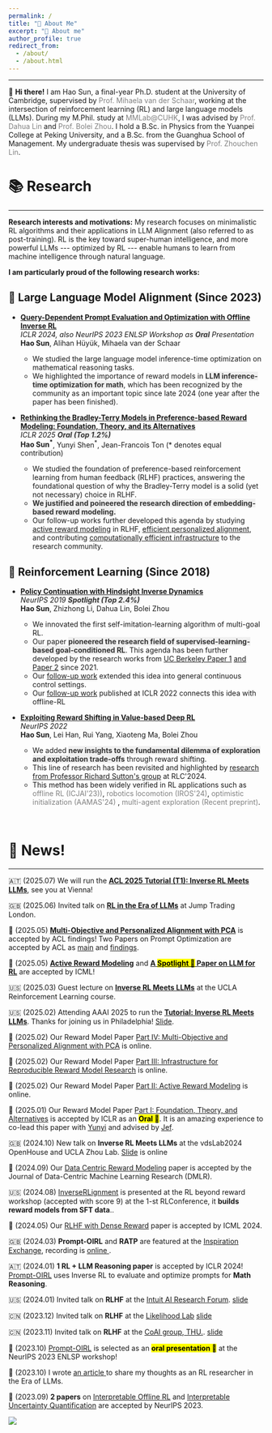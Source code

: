 ```yaml
---
permalink: /
title: "🙋 About Me"
excerpt: "🙋 About me"
author_profile: true
redirect_from:
  - /about/
  - /about.html
---
```


---

🚀 **Hi there!** I am Hao Sun, a final-year Ph.D. student at the University of Cambridge, supervised by <a href="https://www.vanderschaar-lab.com/prof-mihaela-van-der-schaar/" style="color: gray; text-decoration: none;">Prof. Mihaela van der Schaar</a>, working at the intersection of reinforcement learning (RL) and large language models (LLMs). During my M.Phil. study at <a href="https://mmlab.ie.cuhk.edu.hk/" style="color: gray; text-decoration: none;">MMLab@CUHK</a>, I was advised by <a href="http://dahua.site/" style="color: gray; text-decoration: none;">Prof. Dahua Lin</a> and <a href="https://boleizhou.github.io/" style="color: gray; text-decoration: none;">Prof. Bolei Zhou</a>. I hold a B.Sc. in Physics from the Yuanpei College at Peking University, and a B.Sc. from the Guanghua School of Management. My undergraduate thesis was supervised by <a href="https://zhouchenlin.github.io/" style="color: gray; text-decoration: none;">Prof. Zhouchen Lin</a>.


📚 Research
====
---
**Research interests and motivations:** My research focuses on minimalistic RL algorithms and their applications in LLM Alignment (also referred to as post-training). RL is the key toward super-human intelligence, and more powerful LLMs --- optimized by RL --- enable humans to learn from machine intelligence through natural language. 

**I am particularly proud of the following research works:** <br>

## 🧠 Large Language Model Alignment (Since 2023)
- **[Query-Dependent Prompt Evaluation and Optimization with Offline Inverse RL](https://arxiv.org/pdf/2309.06553)**  
  *ICLR 2024, also NeurIPS 2023 ENLSP Workshop as **<span style="background-color: #f0f0f0; color: #333;">Oral</span>** Presentation*  
  **Hao Sun**, Alihan Hüyük, Mihaela van der Schaar  
    - We studied the large language model inference-time optimization on mathematical reasoning tasks.
    - We highlighted the importance of reward models in **<span style="background-color: #f0f0f0; color: #333;">LLM inference-time optimization for math</span>**, which has been recognized by the community as an important topic since late 2024 (one year after the paper has been finished).

- **[Rethinking the Bradley-Terry Models in Preference-based Reward Modeling: Foundation, Theory, and its Alternatives](https://arxiv.org/pdf/2411.04991)**  
  *ICLR 2025 **<span style="background-color: #f0f0f0; color: #333;">Oral (Top 1.2%)</span>***  
  **Hao Sun<sup>*</sup>**, Yunyi Shen<sup>*</sup>, Jean-Francois Ton (\*  denotes equal contribution)  
    - We studied the foundation of preference-based reinforcement learning from human feedback (RLHF) practices, answering the foundational question of why the Bradley-Terry model is a solid (yet not necessary) choice in RLHF.
    - **<span style="background-color: #f0f0f0; color: #333;">We justified and poineered the research direction of embedding-based reward modeling.</span>**
    - Our follow-up works further developed this agenda by studying [active reward modeling](https://arxiv.org/pdf/2502.04354) in RLHF, [efficient personalized alignment](https://arxiv.org/abs/2502.13131), and contributing [computationally efficient infrastructure](https://arxiv.org/pdf/2502.04357) to the research community.

## 🤖 Reinforcement Learning (Since 2018)
- **[Policy Continuation with Hindsight Inverse Dynamics](https://proceedings.neurips.cc/paper_files/paper/2019/file/3891b14b5d8cce2fdd8dcdb4ded28f6d-Paper.pdf)**  
  *NeurIPS 2019 **<span style="background-color: #f0f0f0; color: #333;">Spotlight (Top 2.4%)</span>***  
  **Hao Sun**, Zhizhong Li, Dahua Lin, Bolei Zhou  
    - We innovated the first self-imitation-learning algorithm of multi-goal RL.
    - Our paper **<span style="background-color: #f0f0f0; color: #333;">pioneered the research field of supervised-learning-based goal-conditioned RL</span>**. This agenda has been further developed by the research works from [UC Berkeley Paper 1](https://openreview.net/forum?id=ByxoqJrtvr) [and Paper 2](https://arxiv.org/pdf/2011.08909) since 2021.
    - Our [follow-up work](https://openreview.net/pdf?id=R9jakCHb_1C) extended this idea into general continuous control settings.
    - Our [follow-up work](https://arxiv.org/pdf/2202.04478) published at ICLR 2022 connects this idea with offline-RL

- **[Exploiting Reward Shifting in Value-based Deep RL](https://openreview.net/pdf?id=iCxRsZcVVAH)**  
  *NeurIPS 2022*  
  **Hao Sun**, Lei Han, Rui Yang, Xiaoteng Ma, Bolei Zhou  
    - We added **<span style="background-color: #f0f0f0; color: #333;">new insights to the fundamental dilemma of exploration and exploitation trade-offs</span>** through reward shifting.
    - This line of research has been revisited and highlighted by [research from Professor Richard Sutton's group](https://arxiv.org/pdf/2405.09999) at RLC'2024.
    - This method has been widely verified in RL applications such as <a href="https://www.ijcai.org/proceedings/2023/0514.pdf" style="color: gray; text-decoration: none;">offline RL (ICJAI'23))</a>, <a href="https://ieeexplore.ieee.org/stamp/stamp.jsp?tp=&arnumber=10801909" style="color: gray; text-decoration: none;">robotics locomotion (IROS'24)</a>, <a href="https://openreview.net/pdf?id=AS0S1flXxR" style="color: gray; text-decoration: none;">optimistic initialization (AAMAS'24)</a> , <a href="https://arxiv.org/pdf/2411.11099" style="color: gray; text-decoration: none;">multi-agent exploration (Recent preprint)</a>.


<br>


📰 News!
======
---
🇦🇹 (2025.07) We will run the [**ACL 2025 Tutorial (T1): Inverse RL Meets LLMs**](https://2025.aclweb.org/program/tutorials/), see you at Vienna! <be>

🇬🇧 (2025.06) Invited talk on [**RL in the Era of LLMs**](https://sites.google.com/view/irl-llm) at Jump Trading London. <br>

📄 (2025.05) [**Multi-Objective and Personalized Alignment with PCA**](https://arxiv.org/abs/2502.13131) is accepted by ACL findings! Two Papers on Prompt Optimization are accepted by ACL as [main](https://arxiv.org/pdf/2402.11347) and [findings](https://arxiv.org/pdf/2502.18746). <br> 

📄 (2025.05) [**Active Reward Modeling**](https://arxiv.org/pdf/2502.04354) and [**A <mark>Spotlight 🎉</mark> Paper on LLM for RL**](https://openreview.net/forum?id=5hyfZ2jYfI) are accepted by ICML! <be> 

🇺🇸 (2025.03) Guest lecture on [**Inverse RL Meets LLMs**](https://sites.google.com/view/irl-llm) at the UCLA Reinforcement Learning course. <br>

🇺🇸 (2025.02) Attending AAAI 2025 to run the [**Tutorial: Inverse RL Meets LLMs**](https://sites.google.com/view/irl-llm). Thanks for joining us in Philadelphia! [Slide](https://github.com/holarissun/InverseRLmeetsLLMs/blob/main/IRLxLLMs_Feb25.pdf). <br>

📄 (2025.02) Our Reward Model Paper [Part IV: Multi-Objective and Personalized Alignment with PCA](https://arxiv.org/abs/2502.13131) is online. <br> 

📄 (2025.02) Our Reward Model Paper [Part III: Infrastructure for Reproducible Reward Model Research](https://arxiv.org/pdf/2502.04357) is online. <br> 

📄 (2025.02) Our Reward Model Paper [Part II: Active Reward Modeling](https://arxiv.org/pdf/2502.04354) is online. <br> 

📄 (2025.01) Our Reward Model Paper [Part I: Foundation, Theory, and Alternatives](https://arxiv.org/pdf/2411.04991) is accepted by ICLR as an **<mark>Oral 🎉</mark>**. It is an amazing experience to co-lead this paper with [Yunyi](https://yunyishen.github.io/) and advised by [Jef](https://savior287.github.io/JFT-webpage/).

🇬🇧 (2024.10) New talk on **Inverse RL Meets LLMs** at the vdsLab2024 OpenHouse and UCLA Zhou Lab. [Slide](https://holarissun.github.io/files/IRL_LLM_Oct.pdf) is online<be>

📄 (2024.09) Our [Data Centric Reward Modeling](https://openreview.net/forum?id=wg5y4AK6l7) paper is accepted by the Journal of Data-Centric Machine Learning Research (DMLR). <be>

🇺🇸 (2024.08) [InverseRLignment](https://openreview.net/pdf/97e8ef1506b4477fd9dc41a76ea3257f65c66c5e.pdf) is presented at the RL beyond reward workshop (accepted with score 9) at the 1-st RLConference, it **builds reward models from SFT data**.. <be>

📄 (2024.05) Our [RLHF with Dense Reward](https://arxiv.org/pdf/2402.00782.pdf) paper is accepted by ICML 2024. <be>

🇬🇧 (2024.03) **Prompt-OIRL** and **RATP** are featured at the [Inspiration Exchange](https://www.vanderschaar-lab.com/engagement-sessions/inspiration-exchange/), recording is <a href="https://www.youtube.com/watch?v=NYYYbQ_EN30&ab_channel=vanderSchaarLab"> online </a>. <be>

🇦🇹 (2024.01) **1 RL + LLM Reasoning paper** is accepted by ICLR 2024! [Prompt-OIRL](https://arxiv.org/pdf/2309.06553.pdf) uses Inverse RL to evaluate and optimize prompts for **Math Reasoning**.<be>

🇺🇸 (2024.01) Invited talk on **RLHF** at the [Intuit AI Research Forum](https://www.intuit.com/technology/). <a href="https://holarissun.github.io/files/RLHF_Dec.pdf"> slide </a> <be>

🇨🇳 (2023.12) Invited talk on **RLHF** at the [Likelihood Lab](http://www.maxlikelihood.cn/) <a href="https://holarissun.github.io/files/RLHF_Dec.pdf"> slide </a> <be>

🇨🇳 (2023.11) Invited talk on **RLHF** at the [CoAI group, THU.](https://huggingface.co/thu-coai). <a href="https://holarissun.github.io/files/RLHF_Nov.pdf"> slide  </a> <be>

📄 (2023.10) [Prompt-OIRL](https://arxiv.org/pdf/2309.06553.pdf) is selected as an **<mark>oral presentation 🎉</mark>** at the NeurIPS 2023 ENLSP workshop!<be>

📄 (2023.10) I wrote <a href="https://arxiv.org/abs/2310.06147">an article </a> to share my thoughts as an RL researcher in the Era of LLMs. <be>

📄 (2023.09) **2 papers** on [Interpretable Offline RL](https://arxiv.org/abs/2310.07747) and [Interpretable Uncertainty Quantification](https://arxiv.org/abs/2207.05161) are accepted by NeurIPS 2023. <br>





<a href="https://clustrmaps.com/site/1bysk"  title="Visit tracker"><img src="//www.clustrmaps.com/map_v2.png?d=RtOCs2DxbgCleb2bwL7ZaU9kONDpyPNXGY_Guo_CtaM&cl=ffffff" /></a>

<!--

Education
======
 <span style="font-weight: bold;"> 💪 Ph.D., van der Schaar Lab, University of Cambridge, Jun.2025 (expected)<br>
  </span>
  - Research Topic: Reality-Centric Deep Reinforcement Learning

  <span style="font-weight: bold;"> 🎓 M.Phil., MMLab, The Chinese University of Hong Kong, Sep.2021.<br>
  </span>
  - Thesis:
    <a href="https://github.com/2Groza/MPhil_Thesis/blob/main/MPhil_Thesis.pdf">Toward Practical Deep Reinforcement Learning: Sample-Efficient Self-Supervised Continuous Control</a><br>
  
  - Slide can be found at: 
    <a href="https://github.com/2Groza/MPhil_Thesis/blob/main/Toward%20Practical%20Reinforcement%20Learning.pptx">Slide</a><br>
  <p class="item_desc"></p>
  
  
<span style="font-weight: bold;"> 👨‍🎓 B.Sc., School of Physics & Yuanpei College, Peking University, Jul.2018.<br>
</span>


I worked as an RA at the LCDM group@UIUC. I used to work on cosmology gravitational lensing in Prof.  and Ultracold atom during my undergrad research.
-->
